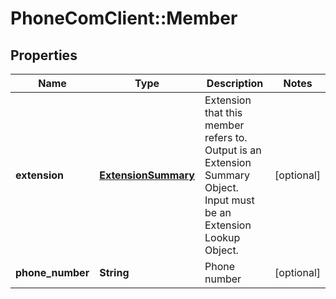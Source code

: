 # PhoneComClient::Member

## Properties
Name | Type | Description | Notes
------------ | ------------- | ------------- | -------------
**extension** | [**ExtensionSummary**](ExtensionSummary.md) | Extension that this member refers to. Output is an Extension Summary Object. Input must be an Extension Lookup Object. | [optional]
**phone_number** | **String** | Phone number | [optional]


